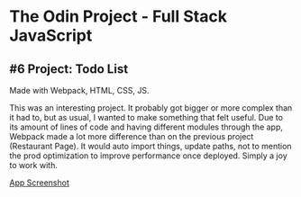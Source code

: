 # The Odin Project - Full Stack JavaScript

## #6 Project: Todo List

Made with Webpack, HTML, CSS, JS.

This was an interesting project. It probably got bigger or more complex than it had to, but as usual, I wanted to make something that felt useful. Due to its amount of lines of code and having different modules through the app, Webpack made a lot more difference than on the previous project (Restaurant Page). It would auto import things, update paths, not to mention the prod optimization to improve performance once deployed. Simply a joy to work with.

[App Screenshot](assets/todo-list.png)